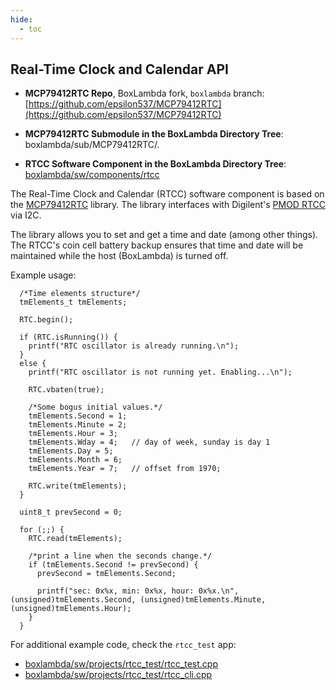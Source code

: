 ```yaml
---
hide:
  - toc
---
```


## Real-Time Clock and Calendar API

- **MCP79412RTC Repo**, BoxLambda fork, `boxlambda` branch:
    [https://github.com/epsilon537/MCP79412RTC](https://github.com/epsilon537/MCP79412RTC)

- **MCP79412RTC Submodule in the BoxLambda Directory Tree**:
    boxlambda/sub/MCP79412RTC/.

- **RTCC Software Component in the BoxLambda Directory Tree**:
  [boxlambda/sw/components/rtcc](https://github.com/epsilon537/boxlambda/tree/master/sw/components/rtcc)

The Real-Time Clock and Calendar (RTCC) software component is based on the [MCP79412RTC](https://github.com/epsilon537/MCP79412RTC) library. The library interfaces with Digilent's [PMOD RTCC](components_rtcc.md) via I2C.

The library allows you to set and get a time and date (among other things). The RTCC's coin cell battery backup ensures that time and date will be maintained while the host (BoxLambda) is turned off.

Example usage:

```
  /*Time elements structure*/
  tmElements_t tmElements;

  RTC.begin();

  if (RTC.isRunning()) {
    printf("RTC oscillator is already running.\n");
  }
  else {
    printf("RTC oscillator is not running yet. Enabling...\n");

    RTC.vbaten(true);

    /*Some bogus initial values.*/
    tmElements.Second = 1;
    tmElements.Minute = 2;
    tmElements.Hour = 3;
    tmElements.Wday = 4;   // day of week, sunday is day 1
    tmElements.Day = 5;
    tmElements.Month = 6;
    tmElements.Year = 7;   // offset from 1970;

    RTC.write(tmElements);
  }

  uint8_t prevSecond = 0;

  for (;;) {
    RTC.read(tmElements);

    /*print a line when the seconds change.*/
    if (tmElements.Second != prevSecond) {
      prevSecond = tmElements.Second;

      printf("sec: 0x%x, min: 0x%x, hour: 0x%x.\n", (unsigned)tmElements.Second, (unsigned)tmElements.Minute, (unsigned)tmElements.Hour);
    }
  }
```
For additional example code, check the `rtcc_test` app:

- [boxlambda/sw/projects/rtcc_test/rtcc_test.cpp](https://github.com/epsilon537/boxlambda/blob/master/sw/projects/rtcc_test/rtcc_test.cpp)
- [boxlambda/sw/projects/rtcc_test/rtcc_cli.cpp](https://github.com/epsilon537/boxlambda/blob/master/sw/projects/rtcc_test/rtcc_cli.cpp)

